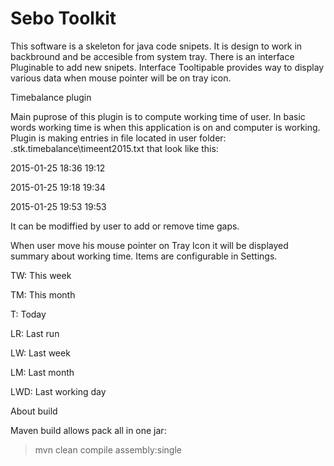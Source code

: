 # Sebo Toolkit
This software is a skeleton for java code snipets.
It is design to work in backbround and be accesible from system tray.
There is an interface Pluginable to add new snipets.
Interface Tooltipable provides way to display various data when mouse pointer will be on tray icon.

Timebalance plugin

   Main puprose of this plugin is to compute working time of user. In basic words working time is when this application is on and computer is working.
   Plugin is making entries in file located in user folder: .stk\.timebalance\timeent2015.txt that look like this:

2015-01-25 18:36 19:12

2015-01-25 19:18 19:34

2015-01-25 19:53 19:53
   
It can be modiffied by user to add or remove time gaps.

When user move his mouse pointer on Tray Icon it will be displayed summary about working time. Items are configurable in Settings.

TW:  This week

TM:  This month

T:   Today

LR:  Last run

LW:  Last week

LM:  Last month

LWD: Last working day



About build

Maven build allows pack all in one jar:
>mvn clean compile assembly:single
